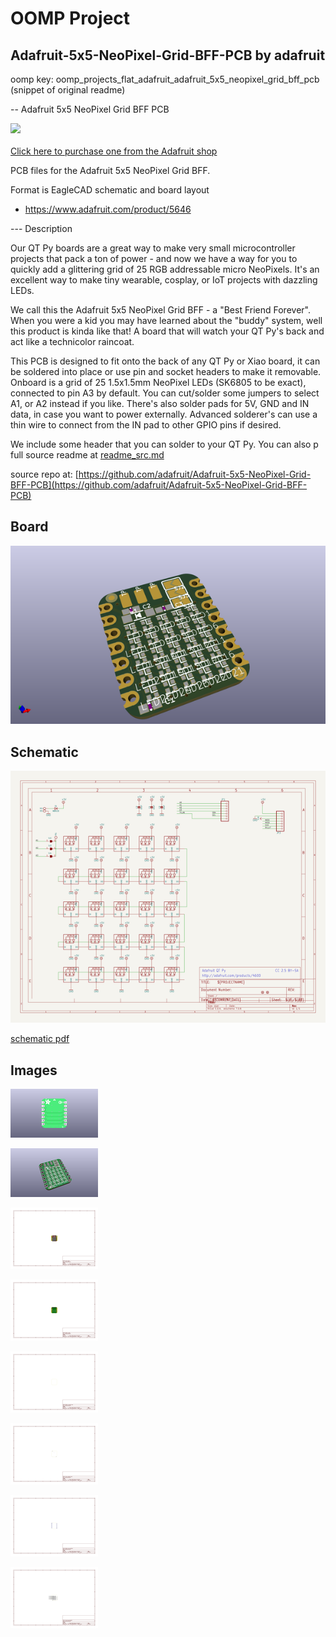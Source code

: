 # OOMP Project  
## Adafruit-5x5-NeoPixel-Grid-BFF-PCB  by adafruit  
  
oomp key: oomp_projects_flat_adafruit_adafruit_5x5_neopixel_grid_bff_pcb  
(snippet of original readme)  
  
-- Adafruit 5x5 NeoPixel Grid BFF PCB  
  
<a href="http://www.adafruit.com/products/5646"><img src="assets/5646-05.jpg?raw=true" width="500px"><br/>  
Click here to purchase one from the Adafruit shop</a>  
  
PCB files for the Adafruit 5x5 NeoPixel Grid BFF.   
  
Format is EagleCAD schematic and board layout  
* https://www.adafruit.com/product/5646  
  
--- Description  
  
Our QT Py boards are a great way to make very small microcontroller projects that pack a ton of power - and now we have a way for you to quickly add a glittering grid of 25 RGB addressable micro NeoPixels. It's an excellent way to make tiny wearable, cosplay, or IoT projects with dazzling LEDs.  
  
We call this the Adafruit 5x5 NeoPixel Grid BFF - a "Best Friend Forever". When you were a kid you may have learned about the "buddy" system, well this product is kinda like that! A board that will watch your QT Py's back and act like a technicolor raincoat.  
  
This PCB is designed to fit onto the back of any QT Py or Xiao board, it can be soldered into place or use pin and socket headers to make it removable. Onboard is a grid of 25 1.5x1.5mm NeoPixel LEDs (SK6805 to be exact), connected to pin A3 by default. You can cut/solder some jumpers to select A1, or A2 instead if you like. There's also solder pads for 5V, GND and IN data, in case you want to power externally. Advanced solderer's can use a thin wire to connect from the IN pad to other GPIO pins if desired.  
  
We include some header that you can solder to your QT Py. You can also p  
  full source readme at [readme_src.md](readme_src.md)  
  
source repo at: [https://github.com/adafruit/Adafruit-5x5-NeoPixel-Grid-BFF-PCB](https://github.com/adafruit/Adafruit-5x5-NeoPixel-Grid-BFF-PCB)  
## Board  
  
[![working_3d.png](working_3d_600.png)](working_3d.png)  
## Schematic  
  
[![working_schematic.png](working_schematic_600.png)](working_schematic.png)  
  
[schematic pdf](working_schematic.pdf)  
## Images  
  
[![working_3D_bottom.png](working_3D_bottom_140.png)](working_3D_bottom.png)  
  
[![working_3D_top.png](working_3D_top_140.png)](working_3D_top.png)  
  
[![working_assembly_page_01.png](working_assembly_page_01_140.png)](working_assembly_page_01.png)  
  
[![working_assembly_page_02.png](working_assembly_page_02_140.png)](working_assembly_page_02.png)  
  
[![working_assembly_page_03.png](working_assembly_page_03_140.png)](working_assembly_page_03.png)  
  
[![working_assembly_page_04.png](working_assembly_page_04_140.png)](working_assembly_page_04.png)  
  
[![working_assembly_page_05.png](working_assembly_page_05_140.png)](working_assembly_page_05.png)  
  
[![working_assembly_page_06.png](working_assembly_page_06_140.png)](working_assembly_page_06.png)  
